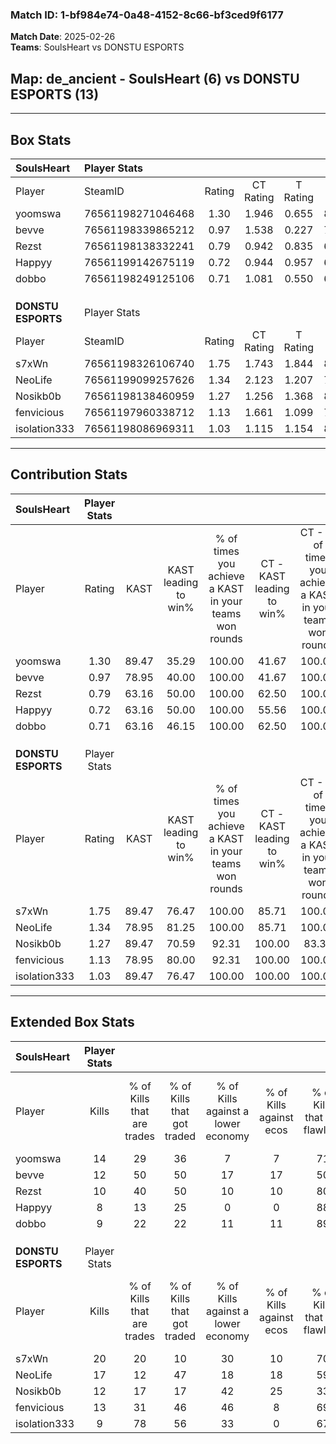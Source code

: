 ### Match ID: 1-bf984e74-0a48-4152-8c66-bf3ced9f6177  
**Match Date**: 2025-02-26  
**Teams**: SoulsHeart vs DONSTU ESPORTS  

## **Map**: de_ancient - SoulsHeart (6) vs DONSTU ESPORTS (13)  
---  

## Box Stats  

| **SoulsHeart**     | Player Stats      |        |           |          |       |      |       |         |        |      |     |
| :- | :- | :-: | :-: | :-: | :-: | :-: | :-: | :-: | :-: | :-: | :-: |
| Player             | SteamID           | Rating | CT Rating | T Rating | KAST  | ADR  | Kills | Assists | Deaths | K/D  | HS% |
| yoomswa            | 76561198271046468 |  1.30  |   1.946   |  0.655   | 89.47 | 92.0 |  14   |    4    |   13   | 1.08 | 42  |
| bevve              | 76561198339865212 |  0.97  |   1.538   |  0.227   | 78.95 | 58.3 |  12   |    4    |   15   | 0.80 | 16  |
| Rezst              | 76561198138332241 |  0.79  |   0.942   |  0.835   | 63.16 | 66.4 |  10   |    4    |   15   | 0.67 | 80  |
| Happyy             | 76561199142675119 |  0.72  |   0.944   |  0.957   | 63.16 | 61.8 |   8   |    5    |   14   | 0.57 | 50  |
| dobbo              | 76561198249125106 |  0.71  |   1.081   |  0.550   | 63.16 | 51.3 |   9   |    6    |   15   | 0.60 | 66  |
|                    |                   |        |           |          |       |      |       |         |        |      |     |
|                    |                   |        |           |          |       |      |       |         |        |      |     |
|                    |                   |        |           |          |       |      |       |         |        |      |     |
| **DONSTU ESPORTS** | Player Stats      |        |           |          |       |      |       |         |        |      |     |
| Player             | SteamID           | Rating | CT Rating | T Rating | KAST  | ADR  | Kills | Assists | Deaths | K/D  | HS% |
| s7xWn              | 76561198326106740 |  1.75  |   1.743   |  1.844   | 89.47 | 95.6 |  20   |    3    |   7    | 2.86 | 40  |
| NeoLife            | 76561199099257626 |  1.34  |   2.123   |  1.207   | 78.95 | 95.0 |  17   |    3    |   14   | 1.21 | 58  |
| Nosikb0b           | 76561198138460959 |  1.27  |   1.256   |  1.368   | 89.47 | 79.4 |  12   |    7    |   10   | 1.20 | 41  |
| fenvicious         | 76561197960338712 |  1.13  |   1.661   |  1.099   | 78.95 | 66.7 |  13   |    4    |   12   | 1.08 | 38  |
| isolation333       | 76561198086969311 |  1.03  |   1.115   |  1.154   | 89.47 | 59.4 |   9   |    4    |   11   | 0.82 | 55  |
---  

## Contribution Stats  

| **SoulsHeart**     | Player Stats |       |                      |                                                        |                           |                                                             |                          |                                                            |
| :- | :-: | :-: | :-: | :-: | :-: | :-: | :-: | :-: |
| Player             |    Rating    | KAST  | KAST leading to win% | % of times you achieve a KAST in your teams won rounds | CT - KAST leading to win% | CT - % of times you achieve a KAST in your teams won rounds | T - KAST leading to win% | T - % of times you achieve a KAST in your teams won rounds |
| yoomswa            |     1.30     | 89.47 |        35.29         |                         100.00                         |           41.67           |                           100.00                            |          20.00           |                           100.00                           |
| bevve              |     0.97     | 78.95 |        40.00         |                         100.00                         |           41.67           |                           100.00                            |          33.33           |                           100.00                           |
| Rezst              |     0.79     | 63.16 |        50.00         |                         100.00                         |           62.50           |                           100.00                            |          25.00           |                           100.00                           |
| Happyy             |     0.72     | 63.16 |        50.00         |                         100.00                         |           55.56           |                           100.00                            |          33.33           |                           100.00                           |
| dobbo              |     0.71     | 63.16 |        46.15         |                         100.00                         |           62.50           |                           100.00                            |          20.00           |                           100.00                           |
|                    |              |       |                      |                                                        |                           |                                                             |                          |                                                            |
|                    |              |       |                      |                                                        |                           |                                                             |                          |                                                            |
|                    |              |       |                      |                                                        |                           |                                                             |                          |                                                            |
| **DONSTU ESPORTS** | Player Stats |       |                      |                                                        |                           |                                                             |                          |                                                            |
| Player             |    Rating    | KAST  | KAST leading to win% | % of times you achieve a KAST in your teams won rounds | CT - KAST leading to win% | CT - % of times you achieve a KAST in your teams won rounds | T - KAST leading to win% | T - % of times you achieve a KAST in your teams won rounds |
| s7xWn              |     1.75     | 89.47 |        76.47         |                         100.00                         |           85.71           |                           100.00                            |          70.00           |                           100.00                           |
| NeoLife            |     1.34     | 78.95 |        81.25         |                         100.00                         |           85.71           |                           100.00                            |          77.78           |                           100.00                           |
| Nosikb0b           |     1.27     | 89.47 |        70.59         |                         92.31                          |          100.00           |                            83.33                            |          58.33           |                           100.00                           |
| fenvicious         |     1.13     | 78.95 |        80.00         |                         92.31                          |          100.00           |                           100.00                            |          66.67           |                           85.71                            |
| isolation333       |     1.03     | 89.47 |        76.47         |                         100.00                         |          100.00           |                           100.00                            |          63.64           |                           100.00                           |
---  

## Extended Box Stats  

| **SoulsHeart**     | Player Stats |                            |                            |                                    |                         |                              |                                 |        |                             |                                     |                          |                               |                            |
| :- | :-: | :-: | :-: | :-: | :-: | :-: | :-: | :-: | :-: | :-: | :-: | :-: | :-: |
| Player             |    Kills     | % of Kills that are trades | % of Kills that got traded | % of Kills against a lower economy | % of Kills against ecos | % of Kills that are flawless | % of Kills that are close duels | Deaths | % of Deaths that get traded | % of Deaths against a lower economy | % of Deaths against ecos | % of Deaths that are flawless | % of Deaths that are close |
| yoomswa            |      14      |             29             |             36             |                 7                  |            7            |              71              |                0                |   13   |             46              |                 15                  |            8             |              69               |             15             |
| bevve              |      12      |             50             |             50             |                 17                 |           17            |              50              |                8                |   15   |             20              |                  0                  |            0             |              67               |             0              |
| Rezst              |      10      |             40             |             50             |                 10                 |           10            |              80              |                0                |   15   |             27              |                  0                  |            0             |              47               |             7              |
| Happyy             |      8       |             13             |             25             |                 0                  |            0            |              88              |                0                |   14   |             36              |                  7                  |            7             |              71               |             7              |
| dobbo              |      9       |             22             |             22             |                 11                 |           11            |              89              |                0                |   15   |             33              |                  7                  |            7             |              53               |             0              |
|                    |              |                            |                            |                                    |                         |                              |                                 |        |                             |                                     |                          |                               |                            |
|                    |              |                            |                            |                                    |                         |                              |                                 |        |                             |                                     |                          |                               |                            |
|                    |              |                            |                            |                                    |                         |                              |                                 |        |                             |                                     |                          |                               |                            |
| **DONSTU ESPORTS** | Player Stats |                            |                            |                                    |                         |                              |                                 |        |                             |                                     |                          |                               |                            |
| Player             |    Kills     | % of Kills that are trades | % of Kills that got traded | % of Kills against a lower economy | % of Kills against ecos | % of Kills that are flawless | % of Kills that are close duels | Deaths | % of Deaths that get traded | % of Deaths against a lower economy | % of Deaths against ecos | % of Deaths that are flawless | % of Deaths that are close |
| s7xWn              |      20      |             20             |             10             |                 30                 |           10            |              70              |                5                |   7    |             29              |                 29                  |            0             |              86               |             0              |
| NeoLife            |      17      |             12             |             47             |                 18                 |           18            |              59              |               12                |   14   |             43              |                 43                  |            14            |              71               |             0              |
| Nosikb0b           |      12      |             17             |             17             |                 42                 |           25            |              33              |                0                |   10   |             20              |                 20                  |            0             |              40               |             0              |
| fenvicious         |      13      |             31             |             46             |                 46                 |            8            |              69              |                0                |   12   |             50              |                 25                  |            0             |              75               |             0              |
| isolation333       |      9       |             78             |             56             |                 33                 |            0            |              67              |               11                |   11   |             36              |                 27                  |            9             |              82               |             9              |
